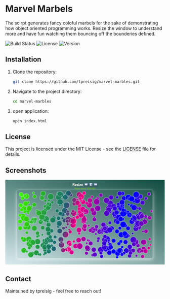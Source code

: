 # Marvel Marbels  

The scirpt generates fancy coloful marbels for the sake of demonstrating how object oriented programming works. Resize the window to understand more and have fun watching them bouncing off  the bounderies defined.

![Build Status](https://img.shields.io/badge/build-passing-brightgreen)
![License](https://img.shields.io/badge/license-MIT-blue.svg)
![Version](https://img.shields.io/badge/version-1.0.0-orange)

## Installation

1. Clone the repository:
   ```bash
   git clone https://github.com/tpreisig/marvel-marbles.git
   ```
2. Navigate to the project directory:
   ```bash
   cd marvel-marbles
   ```
3. open application:
   ```bash
   open index.html
   ```

## License

This project is licensed under the MIT License - see the [LICENSE](LICENSE) file for details.

## Screenshots

![Screenshot](screenshots/resize.png)

## Contact

Maintained by tpreisig - feel free to reach out!

